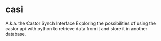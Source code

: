 # casi
A.k.a. the Castor Synch Interface
Exploring the possibilities of using the castor api with python to retrieve data from it and store it in another database.
